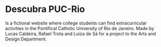 # Descubra PUC-Rio
Is a fictional website where college students can find extracurricular activities in the Pontifical Catholic University of Rio de Janeiro. 
Made by Lucas Caldeira, Rafael Trota and Luiza de Sá for a project to the Arts and Design Department.
